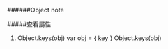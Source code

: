 
######Object note 


#####查看屬性
1.   Object.keys(obj) 
    var obj = {
    key
    }
    Object.keys(obj) 
